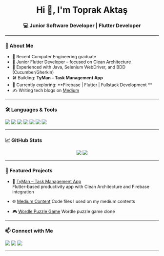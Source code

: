 <!-- Profile Banner -->
<p align="center">

</p>

<h1 align="center">Hi 👋, I'm Toprak Aktaş</h1>
<h3 align="center">💻 Junior Software Developer | Flutter Developer</h3>

---

### 🧠 About Me

- 💼 Recent Computer Engineering graduate
- 📱 Junior Flutter Developer – focused on Clean Architecture  
- 🧪 Experienced with Java, Selenium WebDriver, and BDD (Cucumber/Gherkin)  
- 🛠 Building: **TyMan – Task Management App**  
- 🌱 Currently exploring: **Firebase | Flutter | Fullstack Development **  
- ✍️ Writing tech blogs on [Medium](https://medium.com/@toprakaktas)

---

### 🛠️ Languages & Tools

<p>
  <img src="https://img.shields.io/badge/Dart-0175C2?style=flat&logo=dart&logoColor=white" />
  <img src="https://img.shields.io/badge/Flutter-02569B?style=flat&logo=flutter&logoColor=white" />
  <img src="https://img.shields.io/badge/Java-ED8B00?style=flat&logo=java&logoColor=white" />
  <img src="https://img.shields.io/badge/Selenium-43B02A?style=flat&logo=selenium&logoColor=white" />
  <img src="https://img.shields.io/badge/Firebase-FFCA28?style=flat&logo=firebase&logoColor=black" />
  <img src="https://img.shields.io/badge/GitHub-181717?style=flat&logo=github&logoColor=white" />
  <img src="https://shields.io/badge/JavaScript-F7DF1E?logo=JavaScript&logoColor=000&style=flat" />
</p>

---

### 📈 GitHub Stats

<p align="center">
  <img src="https://github-readme-stats.vercel.app/api?username=toprakaktas&show_icons=true&theme=radical" />
  <img src="https://github-readme-stats.vercel.app/api/top-langs/?username=toprakaktas&layout=compact&theme=radical" />
</p>

---

### 🚀 Featured Projects

- 🧩 [TyMan – Task Management App](https://github.com/toprakaktas/tyman)  
  Flutter-based productivity app with Clean Architecture and Firebase integration

- 🌐 [Medium Content](https://github.com/toprakaktas/medium-content) 
  Code files I used on my medium contents

- 🎮 [Wordle Puzzle Game](https://github.com/toprakaktas/wordle-game)
  Wordle puzzle game clone

---

### 📫 Connect with Me

<p>
  <a href="mailto:topraktas19@hotmail.com"><img src="https://img.shields.io/badge/Email-D14836?style=flat&logo=gmail&logoColor=white" /></a>
  <a href="https://linkedin.com/in/toprakaktas"><img src="https://img.shields.io/badge/LinkedIn-0A66C2?style=flat&logo=linkedin&logoColor=white" /></a>
  <a href="https://medium.com/@toprakaktas"><img src="https://img.shields.io/badge/Medium-12100E?style=flat&logo=medium&logoColor=white" /></a>
</p>

---


<!--
**toprakaktas/toprakaktas** is a ✨ _special_ ✨ repository because its `README.md` (this file) appears on your GitHub profile.

Here are some ideas to get you started:

- 🔭 I’m currently working on ...
- 🌱 I’m currently learning ...
- 👯 I’m looking to collaborate on ...
- 🤔 I’m looking for help with ...
- 💬 Ask me about ...
- 📫 How to reach me: ...
- 😄 Pronouns: ...
- ⚡ Fun fact: ...
-->
